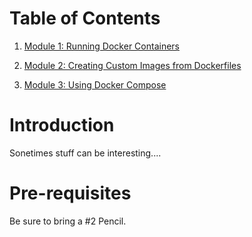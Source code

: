# Table of Contents

1. [Module 1: Running Docker Containers](./Module1)

2. [Module 2: Creating Custom Images from Dockerfiles](./Module2)

3. [Module 3: Using Docker Compose](./Module3)

# Introduction

Sonetimes stuff can be interesting....

# Pre-requisites

Be sure to bring a #2 Pencil.
